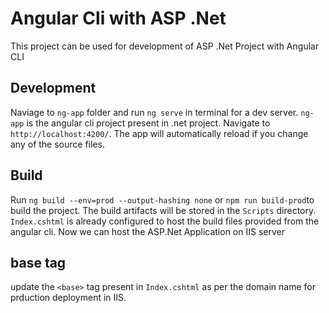 # Angular Cli with ASP .Net
This project can be used for development of ASP .Net Project with Angular CLI

## Development

Naviage to `ng-app` folder and run `ng serve` in terminal for a dev server. `ng-app` is the angular cli project present in .net project. Navigate to `http://localhost:4200/`. The app will automatically reload if you change any of the source files.

## Build

Run `ng build --env=prod --output-hashing none` or `npm run build-prod`to build the project. The build artifacts will be stored in the `Scripts` directory. `Index.cshtml` is already configured to host the build files provided from the angular cli. Now we can host the ASP.Net Application on IIS server

## base tag

update the `<base>` tag present in `Index.cshtml` as per the domain name for prduction deployment in IIS.

